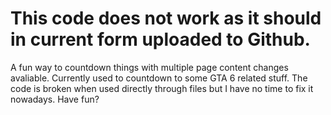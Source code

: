 # This code does not work as it should in current form uploaded to Github.
A fun way to countdown things with multiple page content changes avaliable. Currently used to countdown to some GTA 6 related stuff.
The code is broken when used directly through files but I have no time to fix it nowadays. 
Have fun?
